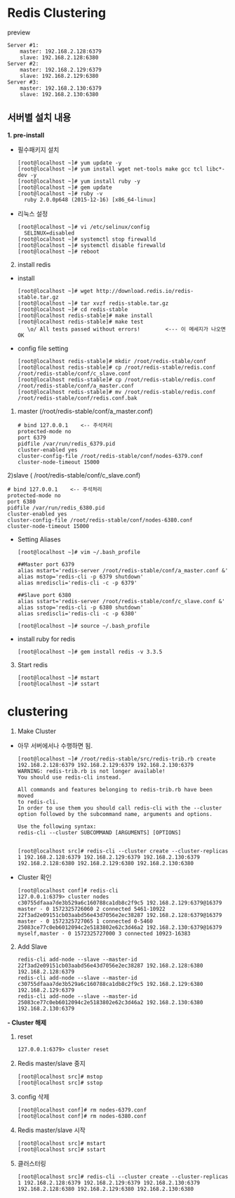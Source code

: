 
# Redis Clustering

   preview
   
    Server #1: 
        master: 192.168.2.128:6379
        slave: 192.168.2.128:6380
    Server #2: 
        master: 192.168.2.129:6379
        slave: 192.168.2.129:6380
    Server #3: 
        master: 192.168.2.130:6379
        slave: 192.168.2.130:6380


## 서버별 설치 내용

**1. pre-install**

- 필수패키지 설치

      [root@localhost ~]# yum update -y
      [root@localhost ~]# yum install wget net-tools make gcc tcl libc*-dev -y
      [root@localhost ~]# yum install ruby -y
      [root@localhost ~]# gem update
      [root@localhost ~]# ruby -v
        ruby 2.0.0p648 (2015-12-16) [x86_64-linux]

- 리눅스 설정

      [root@localhost ~]# vi /etc/selinux/config
        SELINUX=disabled
      [root@localhost ~]# systemctl stop firewalld
      [root@localhost ~]# systemctl disable firewalld
      [root@localhost ~]# reboot

2. install redis

- install

      [root@localhost ~]# wget http://download.redis.io/redis-stable.tar.gz
      [root@localhost ~]# tar xvzf redis-stable.tar.gz
      [root@localhost ~]# cd redis-stable
      [root@localhost redis-stable]# make install
      [root@localhost redis-stable]# make test
         \o/ All tests passed without errors!        <--- 이 메세지가 나오면 OK

- config file setting

      [root@localhost redis-stable]# mkdir /root/redis-stable/conf
      [root@localhost redis-stable]# cp /root/redis-stable/redis.conf /root/redis-stable/conf/c_slave.conf
      [root@localhost redis-stable]# cp /root/redis-stable/redis.conf /root/redis-stable/conf/a_master.conf
      [root@localhost redis-stable]# mv /root/redis-stable/redis.conf /root/redis-stable/conf/redis.conf.bak

1) master (/root/redis-stable/conf/a_master.conf)

       # bind 127.0.0.1    <-- 주석처리
       protected-mode no
       port 6379
       pidfile /var/run/redis_6379.pid
       cluster-enabled yes
       cluster-config-file /root/redis-stable/conf/nodes-6379.conf
       cluster-node-timeout 15000

2)slave ( /root/redis-stable/conf/c_slave.conf)

    # bind 127.0.0.1    <-- 주석처리
    protected-mode no
    port 6380
    pidfile /var/run/redis_6380.pid
    cluster-enabled yes
    cluster-config-file /root/redis-stable/conf/nodes-6380.conf
    cluster-node-timeout 15000

- Setting Aliases

      [root@localhost ~]# vim ~/.bash_profile
    
      ##Master port 6379
      alias mstart='redis-server /root/redis-stable/conf/a_master.conf &'
      alias mstop='redis-cli -p 6379 shutdown'
      alias mrediscli='redis-cli -c -p 6379'
    
      ##Slave port 6380
      alias sstart='redis-server /root/redis-stable/conf/c_slave.conf &'
      alias sstop='redis-cli -p 6380 shutdown'
      alias srediscli='redis-cli -c -p 6380'
    
      [root@localhost ~]# source ~/.bash_profile

- install ruby for redis

      [root@localhost ~]# gem install redis -v 3.3.5

3. Start redis

       [root@localhost ~]# mstart
       [root@localhost ~]# sstart

# clustering

1. Make Cluster
- 아무 서버에서나 수행하면 됨.

      [root@localhost ~]# /root/redis-stable/src/redis-trib.rb create 192.168.2.128:6379 192.168.2.129:6379 192.168.2.130:6379
      WARNING: redis-trib.rb is not longer available!
      You should use redis-cli instead.
    
      All commands and features belonging to redis-trib.rb have been moved
      to redis-cli.
      In order to use them you should call redis-cli with the --cluster
      option followed by the subcommand name, arguments and options.
    
      Use the following syntax:
      redis-cli --cluster SUBCOMMAND [ARGUMENTS] [OPTIONS]
    
    
      [root@localhost src]# redis-cli --cluster create --cluster-replicas 1 192.168.2.128:6379 192.168.2.129:6379 192.168.2.130:6379 192.168.2.128:6380 192.168.2.129:6380 192.168.2.130:6380


- Cluster 확인

      [root@localhost conf]# redis-cli
      127.0.0.1:6379> cluster nodes
      c30755dfaaa7de3b529a6c160788ca1db8c2f9c5 192.168.2.129:6379@16379 master - 0 1572325726060 2 connected 5461-10922
      22f3ad2e09151cb03aabd56e43d7056e2ec38287 192.168.2.128:6379@16379 master - 0 1572325727065 1 connected 0-5460
      25083ce77c0eb6012094c2e5183802e62c3d46a2 192.168.2.130:6379@16379 myself,master - 0 1572325727000 3 connected 10923-16383

2. Add Slave

       redis-cli add-node --slave --master-id 22f3ad2e09151cb03aabd56e43d7056e2ec38287 192.168.2.128:6380 192.168.2.128:6379
       redis-cli add-node --slave --master-id c30755dfaaa7de3b529a6c160788ca1db8c2f9c5 192.168.2.129:6380 192.168.2.129:6379
       redis-cli add-node --slave --master-id 25083ce77c0eb6012094c2e5183802e62c3d46a2 192.168.2.130:6380 192.168.2.130:6379



**- Cluster 해제**

1. reset

       127.0.0.1:6379> cluster reset

2. Redis master/slave 중지

       [root@localhost src]# mstop
       [root@localhost src]# sstop

3. config 삭제

       [root@localhost conf]# rm nodes-6379.conf
       [root@localhost conf]# rm nodes-6380.conf

4. Redis master/slave 시작

       [root@localhost src]# mstart
       [root@localhost src]# sstart

5. 클러스터링

       [root@localhost src]# redis-cli --cluster create --cluster-replicas 1 192.168.2.128:6379 192.168.2.129:6379 192.168.2.130:6379 192.168.2.128:6380 192.168.2.129:6380 192.168.2.130:6380


